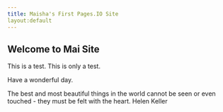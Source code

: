 ```yaml
---
title: Maisha's First Pages.IO Site
layout:default
---
```

## Welcome to Mai Site
This is a test. This is only a test.

Have a wonderful day.

The best and most beautiful things in the world cannot be seen or even touched - they must be felt with the heart. 
Helen Keller
